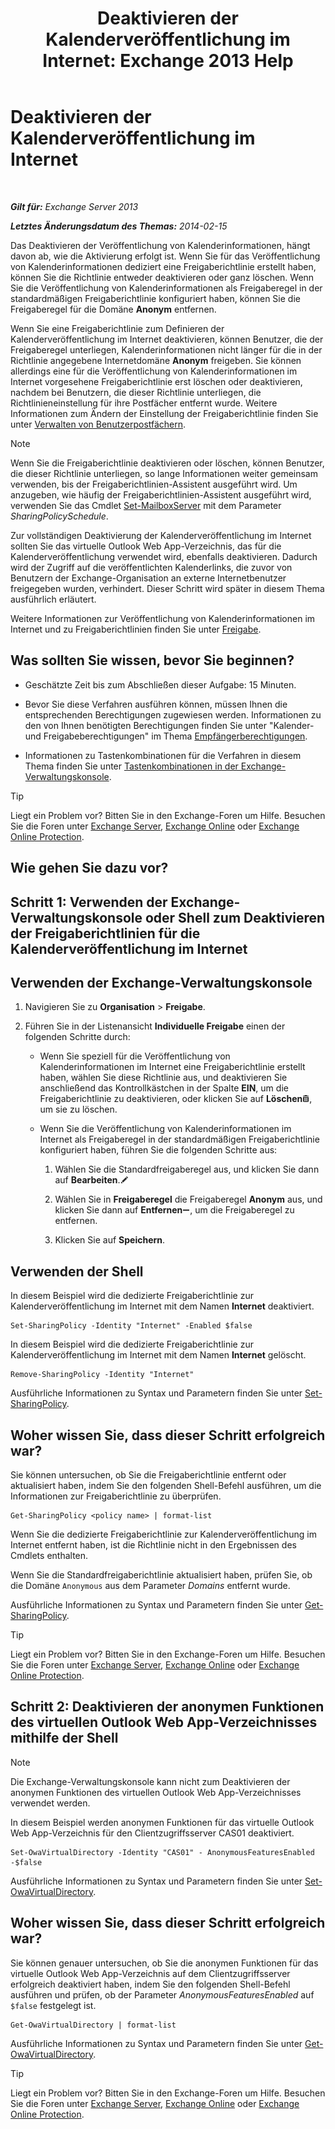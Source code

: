 ﻿---
title: 'Deaktivieren der Kalenderveröffentlichung im Internet: Exchange 2013 Help'
TOCTitle: Deaktivieren der Kalenderveröffentlichung im Internet
ms:assetid: f26dbf04-9dae-460f-a987-2ad3dfbc7b7e
ms:mtpsurl: https://technet.microsoft.com/de-de/library/JJ853047(v=EXCHG.150)
ms:contentKeyID: 50554942
ms.date: 04/24/2018
mtps_version: v=EXCHG.150
ms.translationtype: HT
---

# Deaktivieren der Kalenderveröffentlichung im Internet

 

_**Gilt für:** Exchange Server 2013_

_**Letztes Änderungsdatum des Themas:** 2014-02-15_

Das Deaktivieren der Veröffentlichung von Kalenderinformationen, hängt davon ab, wie die Aktivierung erfolgt ist. Wenn Sie für das Veröffentlichung von Kalenderinformationen dediziert eine Freigaberichtlinie erstellt haben, können Sie die Richtlinie entweder deaktivieren oder ganz löschen. Wenn Sie die Veröffentlichung von Kalenderinformationen als Freigaberegel in der standardmäßigen Freigaberichtlinie konfiguriert haben, können Sie die Freigaberegel für die Domäne **Anonym** entfernen.

Wenn Sie eine Freigaberichtlinie zum Definieren der Kalenderveröffentlichung im Internet deaktivieren, können Benutzer, die der Freigaberegel unterliegen, Kalenderinformationen nicht länger für die in der Richtlinie angegebene Internetdomäne **Anonym** freigeben. Sie können allerdings eine für die Veröffentlichung von Kalenderinformationen im Internet vorgesehene Freigaberichtlinie erst löschen oder deaktivieren, nachdem bei Benutzern, die dieser Richtlinie unterliegen, die Richtlinieneinstellung für ihre Postfächer entfernt wurde. Weitere Informationen zum Ändern der Einstellung der Freigaberichtlinie finden Sie unter [Verwalten von Benutzerpostfächern](https://technet.microsoft.com/de-de/library/Bb123809(v=EXCHG.150)).


> [!NOTE]
> Wenn Sie die Freigaberichtlinie deaktivieren oder löschen, können Benutzer, die dieser Richtlinie unterliegen, so lange Informationen weiter gemeinsam verwenden, bis der Freigaberichtlinien-Assistent ausgeführt wird. Um anzugeben, wie häufig der Freigaberichtlinien-Assistent ausgeführt wird, verwenden Sie das Cmdlet <A href="https://technet.microsoft.com/de-de/library/aa998651(v=exchg.150)">Set-MailboxServer</A> mit dem Parameter <EM>SharingPolicySchedule</EM>.



Zur vollständigen Deaktivierung der Kalenderveröffentlichung im Internet sollten Sie das virtuelle Outlook Web App-Verzeichnis, das für die Kalenderveröffentlichung verwendet wird, ebenfalls deaktivieren. Dadurch wird der Zugriff auf die veröffentlichten Kalenderlinks, die zuvor von Benutzern der Exchange-Organisation an externe Internetbenutzer freigegeben wurden, verhindert. Dieser Schritt wird später in diesem Thema ausführlich erläutert.

Weitere Informationen zur Veröffentlichung von Kalenderinformationen im Internet und zu Freigaberichtlinien finden Sie unter [Freigabe](sharing-exchange-2013-help.md).

## Was sollten Sie wissen, bevor Sie beginnen?

  - Geschätzte Zeit bis zum Abschließen dieser Aufgabe: 15 Minuten.

  - Bevor Sie diese Verfahren ausführen können, müssen Ihnen die entsprechenden Berechtigungen zugewiesen werden. Informationen zu den von Ihnen benötigten Berechtigungen finden Sie unter "Kalender- und Freigabeberechtigungen" im Thema [Empfängerberechtigungen](recipients-permissions-exchange-2013-help.md).

  - Informationen zu Tastenkombinationen für die Verfahren in diesem Thema finden Sie unter [Tastenkombinationen in der Exchange-Verwaltungskonsole](keyboard-shortcuts-in-the-exchange-admin-center-exchange-online-protection-help.md).


> [!TIP]
> Liegt ein Problem vor? Bitten Sie in den Exchange-Foren um Hilfe. Besuchen Sie die Foren unter <A href="https://go.microsoft.com/fwlink/p/?linkid=60612">Exchange Server</A>, <A href="https://go.microsoft.com/fwlink/p/?linkid=267542">Exchange Online</A> oder <A href="https://go.microsoft.com/fwlink/p/?linkid=285351">Exchange Online Protection</A>.



## Wie gehen Sie dazu vor?

## Schritt 1: Verwenden der Exchange-Verwaltungskonsole oder Shell zum Deaktivieren der Freigaberichtlinien für die Kalenderveröffentlichung im Internet

## Verwenden der Exchange-Verwaltungskonsole

1.  Navigieren Sie zu **Organisation** \> **Freigabe**.

2.  Führen Sie in der Listenansicht **Individuelle Freigabe** einen der folgenden Schritte durch:
    
      - Wenn Sie speziell für die Veröffentlichung von Kalenderinformationen im Internet eine Freigaberichtlinie erstellt haben, wählen Sie diese Richtlinie aus, und deaktivieren Sie anschließend das Kontrollkästchen in der Spalte **EIN**, um die Freigaberichtlinie zu deaktivieren, oder klicken Sie auf **Löschen**![Löschen (Symbol)](images/JJ657511.14f639f6-61e8-4418-bbfb-0db14de9d2f5(EXCHG.150).gif "Löschen (Symbol)"), um sie zu löschen.
    
      - Wenn Sie die Veröffentlichung von Kalenderinformationen im Internet als Freigaberegel in der standardmäßigen Freigaberichtlinie konfiguriert haben, führen Sie die folgenden Schritte aus:
        
        1.  Wählen Sie die Standardfreigaberegel aus, und klicken Sie dann auf **Bearbeiten**.![Bearbeitungssymbol](images/Bb124582.6f53ccb2-1f13-4c02-bea0-30690e6ea71d(EXCHG.150).gif "Bearbeitungssymbol")
        
        2.  Wählen Sie in **Freigaberegel** die Freigaberegel **Anonym** aus, und klicken Sie dann auf **Entfernen**![Entfernen (Symbol)](images/JJ657492.479b6ced-8d64-4277-a725-f17fea202b28(EXCHG.150).gif "Entfernen (Symbol)"), um die Freigaberegel zu entfernen.
        
        3.  Klicken Sie auf **Speichern**.

## Verwenden der Shell

In diesem Beispiel wird die dedizierte Freigaberichtlinie zur Kalenderveröffentlichung im Internet mit dem Namen **Internet** deaktiviert.

    Set-SharingPolicy -Identity "Internet" -Enabled $false

In diesem Beispiel wird die dedizierte Freigaberichtlinie zur Kalenderveröffentlichung im Internet mit dem Namen **Internet** gelöscht.

    Remove-SharingPolicy -Identity "Internet"

Ausführliche Informationen zu Syntax und Parametern finden Sie unter [Set-SharingPolicy](https://technet.microsoft.com/de-de/library/dd297931\(v=exchg.150\)).

## Woher wissen Sie, dass dieser Schritt erfolgreich war?

Sie können untersuchen, ob Sie die Freigaberichtlinie entfernt oder aktualisiert haben, indem Sie den folgenden Shell-Befehl ausführen, um die Informationen zur Freigaberichtlinie zu überprüfen.

    Get-SharingPolicy <policy name> | format-list

Wenn Sie die dedizierte Freigaberichtlinie zur Kalenderveröffentlichung im Internet entfernt haben, ist die Richtlinie nicht in den Ergebnissen des Cmdlets enthalten.

Wenn Sie die Standardfreigaberichtlinie aktualisiert haben, prüfen Sie, ob die Domäne `Anonymous` aus dem Parameter *Domains* entfernt wurde.

Ausführliche Informationen zu Syntax und Parametern finden Sie unter [Get-SharingPolicy](https://technet.microsoft.com/de-de/library/dd335081\(v=exchg.150\)).


> [!TIP]
> Liegt ein Problem vor? Bitten Sie in den Exchange-Foren um Hilfe. Besuchen Sie die Foren unter <A href="https://go.microsoft.com/fwlink/p/?linkid=60612">Exchange Server</A>, <A href="https://go.microsoft.com/fwlink/p/?linkid=267542">Exchange Online</A> oder <A href="https://go.microsoft.com/fwlink/p/?linkid=285351">Exchange Online Protection</A>.



## Schritt 2: Deaktivieren der anonymen Funktionen des virtuellen Outlook Web App-Verzeichnisses mithilfe der Shell


> [!NOTE]
> Die Exchange-Verwaltungskonsole kann nicht zum Deaktivieren der anonymen Funktionen des virtuellen Outlook Web App-Verzeichnisses verwendet werden.



In diesem Beispiel werden anonymen Funktionen für das virtuelle Outlook Web App-Verzeichnis für den Clientzugriffsserver CAS01 deaktiviert.

    Set-OwaVirtualDirectory -Identity "CAS01" - AnonymousFeaturesEnabled -$false

Ausführliche Informationen zu Syntax und Parametern finden Sie unter [Set-OwaVirtualDirectory](https://technet.microsoft.com/de-de/library/bb123515\(v=exchg.150\)).

## Woher wissen Sie, dass dieser Schritt erfolgreich war?

Sie können genauer untersuchen, ob Sie die anonymen Funktionen für das virtuelle Outlook Web App-Verzeichnis auf dem Clientzugriffsserver erfolgreich deaktiviert haben, indem Sie den folgenden Shell-Befehl ausführen und prüfen, ob der Parameter *AnonymousFeaturesEnabled* auf `$false` festgelegt ist.

    Get-OwaVirtualDirectory | format-list

Ausführliche Informationen zu Syntax und Parametern finden Sie unter [Get-OwaVirtualDirectory](https://technet.microsoft.com/de-de/library/aa998588\(v=exchg.150\)).


> [!TIP]
> Liegt ein Problem vor? Bitten Sie in den Exchange-Foren um Hilfe. Besuchen Sie die Foren unter <A href="https://go.microsoft.com/fwlink/p/?linkid=60612">Exchange Server</A>, <A href="https://go.microsoft.com/fwlink/p/?linkid=267542">Exchange Online</A> oder <A href="https://go.microsoft.com/fwlink/p/?linkid=285351">Exchange Online Protection</A>.


